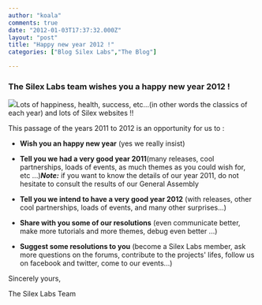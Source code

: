 ```yaml
---
author: "koala"
comments: true
date: "2012-01-03T17:37:32.000Z"
layout: "post"
title: "Happy new year 2012 !"
categories: ["Blog Silex Labs","The Blog"]

---
```

### The Silex Labs team wishes you a happy new year 2012 !


![](https://www.silexlabs.org/wp-content/uploads/2011/12/champagne1.png)Lots of happiness, health, success, etc...(in other words the classics of each year) and lots of Silex websites !!

This passage of the years 2011 to 2012 is an opportunity for us to :




  * **Wish you an happy new year** (yes we really insist)


  * **Tell you we had a very good year 2011**(many releases, cool partnerships, loads of events, as much themes as you could wish for, etc ...)_**Note:**_ if you want to know the details of our year 2011, do not hesitate to consult the results of our General Assembly


  * **Tell you we intend to have a very good year 2012** (with releases, other cool partnerships, loads of events, and many other surprises...)


  * **Share with you some of our resolutions** (even communicate better, make more tutorials and more themes, debug even better ...)


  * **Suggest some resolutions to you** (become a Silex Labs member, ask more questions on the forums, contribute to the projects' lifes, follow us on facebook and twitter, come to our events...)


Sincerely yours,

The Silex Labs Team


